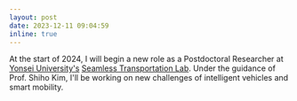 ```yaml
---
layout: post
date: 2023-12-11 09:04:59
inline: true
---
```

At the start of 2024, I will begin a new role as a Postdoctoral Researcher at [Yonsei University's](https://www.yonsei.ac.kr/en_sc/) [Seamless Transportation Lab](http://stl.yonsei.ac.kr). Under the guidance of Prof. Shiho Kim, I'll be working on new challenges of intelligent vehicles and smart mobility.
